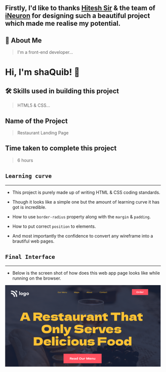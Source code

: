 ## Firstly, I'd like to thanks [Hitesh Sir](https://twitter.com/Hiteshdotcom) & the team of [iNeuron](https://ineuron.ai) for designing such a beautiful project which made me realise my potential.

## 🚀 About Me
>I'm a front-end developer...


# Hi, I'm shaQuib! 👋

## 🛠 Skills used in building this project
>HTML5 & CSS...

## Name of the Project

 > Restaurant Landing Page
 
## Time taken to complete this project
> 6 hours

## `Learning curve`
***

- This project is purely made up of writing HTML & CSS coding standards.

- Though it looks like a simple one but the amount of learning curve it has got is incredible.

- How to use `border-radius` property along with the `margin` & `padding`.

 - How to put correct `position` to elements.

 - And most importantly the confidence to convert any wireframe into a brautiful web pages.

## `Final Interface`

*** 
- Below is the screen shot of how does this web app page looks like while running on the browser.


![localimages](thumbnail.png)




